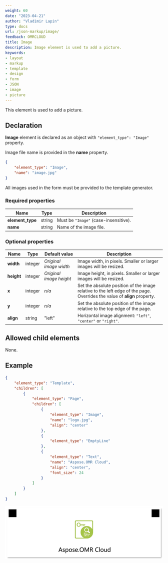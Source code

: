 ```yaml
---
weight: 60
date: "2023-04-21"
author: "Vladimir Lapin"
type: docs
url: /json-markup/image/
feedback: OMRCLOUD
title: Image
description: Image element is used to add a picture.
keywords:
- layout
- markup
- template
- design
- form
- JSON
- image
- picture
---
```


This element is used to add a picture.

## Declaration

**Image** element is declared as an object with `"element_type": "Image"` property.

Image file name is provided in the **name** property.

```json
{
	"element_type": "Image",
	"name": "image.jpg"
}
```

All images used in the form must be provided to the template generator.

### Required properties

Name | Type | Description
---- | ---- | -----------
**element_type** | string | Must be `"Image"` (case-insensitive).
**name** | string | Name of the image file.

### Optional properties

Name | Type | Default value | Description
---- | ---- | ------------- | -----------
**width** | integer | _Original image width_ | Image width, in pixels. Smaller or larger images will be resized.
**height** | integer | _Original image height_ | Image height, in pixels. Smaller or larger images will be resized.
**x** | integer | _n/a_ | Set the absolute position of the image relative to the left edge of the page.<br />Overrides the value of **align** property.
**y** | integer | _n/a_ | Set the absolute position of the image relative to the top edge of the page.
**align** | string | "left" | Horizontal image alignment: `"left"`, `"center"` or `"right"`.

## Allowed child elements

None.

## **Example**

```json
{
	"element_type": "Template",
	"children": [
		{
			"element_type": "Page",
			"children": [
				{
					"element_type": "Image",
					"name": "logo.jpg",
					"align": "center"
				},
				{
					"element_type": "EmptyLine"
				},
				{
					"element_type": "Text",
					"name": "Aspose.OMR Cloud",
					"align": "center",
					"font_size": 24
				}
			]
		}
	]
}
```

![Image](image.png)
